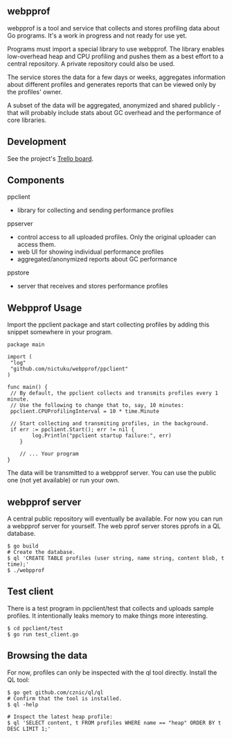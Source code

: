 webpprof
--------
webpprof is a tool and service that collects and stores profiling data about
Go programs. It's a work in progress and not ready for use yet.

Programs must import a special library to use webpprof. The library enables
low-overhead heap and CPU profiling and pushes them as a best effort to a
central repository. A private repository could also be used.

The service stores the data for a few days or weeks, aggregates information about
different profiles and generates reports that can be viewed only by the profiles'
owner.

A subset of the data will be aggregated, anonymized and shared publicly - that
will probably include stats about GC overhead and the performance of core
libraries.

Development
-----------

See the project's [Trello board](https://trello.com/b/djCGWcRD/webpprof).


Components
--------

ppclient
  * library for collecting and sending performance profiles

ppserver
  * control access to all uploaded profiles. Only the original uploader can access them.
  * web UI for showing individual performance profiles
  * aggregated/anonymized reports about GC performance 

ppstore  
  * server that receives and stores performance profiles

Webpprof Usage
------
Import the ppclient package and start collecting profiles by adding this snippet somewhere in your program.

```
package main

import (
 "log"
 "github.com/nictuku/webpprof/ppclient"
)

func main() {
 // By default, the ppclient collects and transmits profiles every 1 minute.
 // Use the following to change that to, say, 10 minutes:
 ppclient.CPUProfilingInterval = 10 * time.Minute

 // Start collecting and transmiting profiles, in the background.
 if err := ppclient.Start(); err != nil {
		log.Println("ppclient startup failure:", err)
	}

	// ... Your program
}
```

The data will be transmitted to a webpprof server. You can use the public one (not yet available) or run your own.

webpprof server
-------------------
A central public repository will eventually be available. For now you can run a webpprof server for yourself. The web pprof server stores pprofs in a QL database.

```
$ go build
# Create the database.
$ ql 'CREATE TABLE profiles (user string, name string, content blob, t time);'
$ ./webpprof
```

Test client
------------
There is a test program in ppclient/test that collects and uploads sample profiles. It intentionally leaks memory to make things more interesting.

```
$ cd ppclient/test
$ go run test_client.go
```

Browsing the data
------------------
For now, profiles can only be inspected with the ql tool directly. Install the QL tool:

```
$ go get github.com/cznic/ql/ql
# Confirm that the tool is installed.
$ ql -help

# Inspect the latest heap profile:
$ ql 'SELECT content, t FROM profiles WHERE name == "heap" ORDER BY t DESC LIMIT 1;'

```

